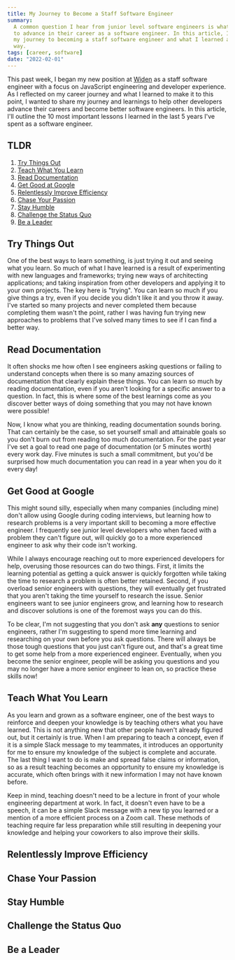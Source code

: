 ```yaml
---
title: My Journey to Become a Staff Software Engineer
summary:
  A common question I hear from junior level software engineers is what it takes
  to advance in their career as a software engineer. In this article, I discuss
  my journey to becoming a staff software engineer and what I learned along the
  way.
tags: [career, software]
date: "2022-02-01"
---
```


This past week, I began my new position at [Widen](https://www.widen.com/) as a
staff software engineer with a focus on JavaScript engineering and developer
experience. As I reflected on my career journey and what I learned to make it to
this point, I wanted to share my journey and learnings to help other developers
advance their careers and become better software engineers. In this article,
I'll outline the 10 most important lessons I learned in the last 5 years I've
spent as a software engineer.

## TLDR

1. [Try Things Out](#try-things-out)
1. [Teach What You Learn](#teach-what-you-learn)
1. [Read Documentation](#read-documentation)
1. [Get Good at Google](#get-good-at-google)
1. [Relentlessly Improve Efficiency](#relentlessly-improve-efficiency)
1. [Chase Your Passion](#chase-your-passion)
1. [Stay Humble](#stay-humble)
1. [Challenge the Status Quo](#challenge-the-status-quo)
1. [Be a Leader](#be-a-leader)

## Try Things Out

One of the best ways to learn something, is just trying it out and seeing what
you learn. So much of what I have learned is a result of experimenting with new
languages and frameworks; trying new ways of architecting applications; and
taking inspiration from other developers and applying it to your own projects.
The key here is "trying". You can learn so much if you give things a try, even
if you decide you didn't like it and you throw it away. I've started so many
projects and never completed them because completing them wasn't the point,
rather I was having fun trying new approaches to problems that I've solved many
times to see if I can find a better way.

## Read Documentation

It often shocks me how often I see engineers asking questions or failing to
understand concepts when there is so many amazing sources of documentation that
clearly explain these things. You can learn so much by reading documentation,
even if you aren't looking for a specific answer to a question. In fact, this is
where some of the best learnings come as you discover better ways of doing
something that you may not have known were possible!

Now, I know what you are thinking, reading documentation sounds boring. That can
certainly be the case, so set yourself small and attainable goals so you don't
burn out from reading too much documentation. For the past year I've set a goal
to read one page of documentation (or 5 minutes worth) every work day. Five
minutes is such a small commitment, but you'd be surprised how much
documentation you can read in a year when you do it every day!

## Get Good at Google

This might sound silly, especially when many companies (including mine) don't
allow using Google during coding interviews, but learning how to research
problems is a very important skill to becoming a more effective engineer. I
frequently see junior level developers who when faced with a problem they can't
figure out, will quickly go to a more experienced engineer to ask why their code
isn't working.

While I always encourage reaching out to more experienced developers for help,
overusing those resources can do two things. First, it limits the learning
potential as getting a quick answer is quickly forgotten while taking the time
to research a problem is often better retained. Second, if you overload senior
engineers with questions, they will eventually get frustrated that you aren't
taking the time yourself to research the issue. Senior engineers want to see
junior engineers grow, and learning how to research and discover solutions is
one of the foremost ways you can do this.

To be clear, I'm not suggesting that you don't ask **any** questions to senior
engineers, rather I'm suggesting to spend more time learning and researching on
your own before you ask questions. There will always be those tough questions
that you just can't figure out, and that's a great time to get some help from a
more experienced engineer. Eventually, when you become the senior engineer,
people will be asking you questions and you may no longer have a more senior
engineer to lean on, so practice these skills now!

## Teach What You Learn

As you learn and grown as a software engineer, one of the best ways to reinforce
and deepen your knowledge is by teaching others what you have learned. This is
not anything new that other people haven't already figured out, but it certainly
is true. When I am preparing to teach a concept, even if it is a simple Slack
message to my teammates, it introduces an opportunity for me to ensure my
knowledge of the subject is complete and accurate. The last thing I want to do
is make and spread false claims or information, so as a result teaching becomes
an opportunity to ensure my knowledge is accurate, which often brings with it
new information I may not have known before.

Keep in mind, teaching doesn't need to be a lecture in front of your whole
engineering department at work. In fact, it doesn't even have to be a speech, it
can be a simple Slack message with a new tip you learned or a mention of a more
efficient process on a Zoom call. These methods of teaching require far less
preparation while still resulting in deepening your knowledge and helping your
coworkers to also improve their skills.

## Relentlessly Improve Efficiency

## Chase Your Passion

## Stay Humble

## Challenge the Status Quo

## Be a Leader
